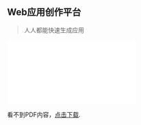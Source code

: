 ## Web应用创作平台

> 人人都能快速生成应用

<object data="./吴建杰分享-20201015.pdf" type="application/pdf" width="700px" height="700px">
    <embed src="./吴建杰分享-20201015.pdf">
        <p>看不到PDF内容，<a href="./吴建杰分享-20201015.pdf">点击下载</a>.</p>
    </embed>
</object>